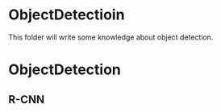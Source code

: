 # ObjectDetectioin
This folder will write some knowledge about object detection.
# ObjectDetection
## R-CNN